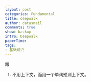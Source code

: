 ```yaml
---
layout: post
categories: Fundamental
title: deepwalk
author: datasnail
comments: true
show: backup
intro: Deepwalk
paperTime:
tags:
- 基础知识
---
```


跟
1. 不用上下文，而用一个单词预测上下文。